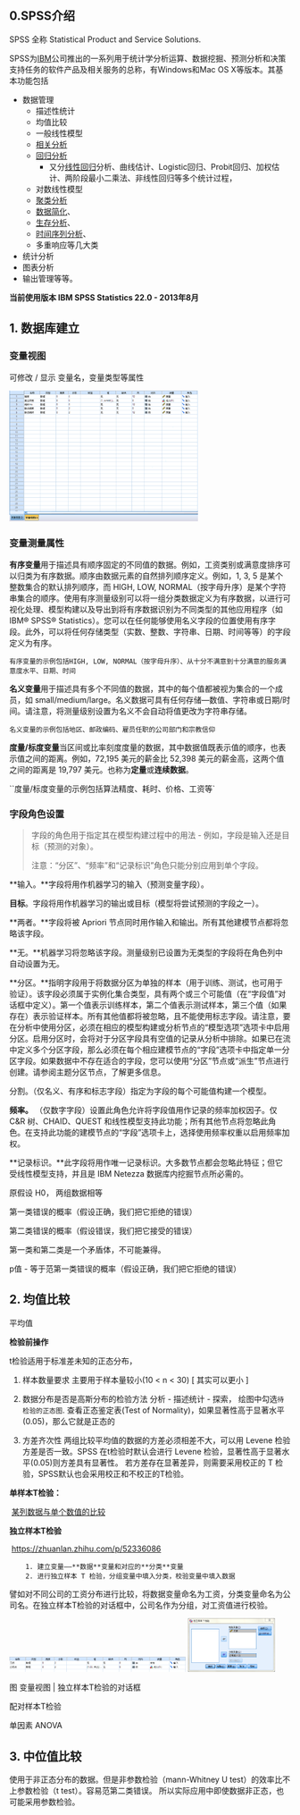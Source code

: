 ## 0.SPSS介绍

SPSS 全称 Statistical Product and Service Solutions. 

SPSS为[IBM](https://baike.baidu.com/item/IBM/9190)公司推出的一系列用于统计学分析运算、数据挖掘、预测分析和决策支持任务的软件产品及相关服务的总称，有Windows和Mac OS X等版本。其基本功能包括

* 数据管理
  * 描述性统计
  * 均值比较
  * 一般线性模型
  * [相关分析](https://baike.baidu.com/item/相关分析)  
  * [回归分析](https://baike.baidu.com/item/回归分析) 
    * 又分[线性回归](https://baike.baidu.com/item/线性回归)分析、曲线估计、Logistic回归、Probit回归、加权估计、两阶段最小二乘法、非线性回归等多个统计过程，
  * 对数线性模型
  * [聚类分析](https://baike.baidu.com/item/聚类分析)
  * [数据简化](https://baike.baidu.com/item/数据简化)、
  * [生存分析](https://baike.baidu.com/item/生存分析)、
  * [时间序列分析](https://baike.baidu.com/item/时间序列分析)、
  * 多重响应等几大类
* 统计分析
* 图表分析
* 输出管理等等。



**当前使用版本 IBM SPSS Statistics 22.0 - 2013年8月** 



## 1. 数据库建立

### 变量视图

可修改 / 显示 变量名，变量类型等属性

<img src="SPSS.assets\image-20201025150813031.png" alt="image-20201025150813031" style="zoom: 33%;" />



### 变量测量属性

**有序变量**用于描述具有顺序固定的不同值的数据。例如，工资类别或满意度排序可以归类为有序数据。顺序由数据元素的自然排列顺序定义。例如，1, 3, 5 是某个整数集合的默认排列顺序，而 HIGH, LOW, NORMAL（按字母升序）是某个字符串集合的顺序。使用有序测量级别可以将一组分类数据定义为有序数据，以进行可视化处理、模型构建以及导出到将有序数据识别为不同类型的其他应用程序（如 IBM® SPSS® Statistics）。您可以在任何能够使用名义字段的位置使用有序字段。此外，可以将任何存储类型（实数、整数、字符串、日期、时间等等）的字段定义为有序。

`有序变量的示例包括HIGH, LOW, NORMAL（按字母升序）、从十分不满意到十分满意的服务满意度水平、日期、时间` 



**名义变量**用于描述具有多个不同值的数据，其中的每个值都被视为集合的一个成员，如 small/medium/large。名义数据可具有任何存储—数值、字符串或日期/时间。请注意，将测量级别设置为名义不会自动将值更改为字符串存储。

`名义变量的示例包括地区、邮政编码、雇员任职的公司部门和宗教信仰` 



**度量/标度变量**当区间或比率刻度度量的数据，其中数据值既表示值的顺序，也表示值之间的距离。例如，72,195 美元的薪金比 52,398 美元的薪金高，这两个值之间的距离是 19,797 美元。也称为**定量**或**连续数据**。

``度量/标度变量的示例包括算法精度、耗时、价格、工资等` 



### **字段角色设置**

> 字段的角色用于指定其在模型构建过程中的用法 - 例如，字段是输入还是目标（预测的对象）。
>
> 注意：“分区”、“频率”和“记录标识”角色只能分别应用到单个字段。

 

**输入。**字段将用作机器学习的输入（预测变量字段）。

 

**目标**。字段将用作机器学习的输出或目标（模型将尝试预测的字段之一）。

 

**两者。**字段将被 Apriori 节点同时用作输入和输出。所有其他建模节点都将忽略该字段。

 

**无。**机器学习将忽略该字段。测量级别已设置为无类型的字段将在角色列中自动设置为无。

 

**分区。**指明字段用于将数据分区为单独的样本（用于训练、测试，也可用于验证）。该字段必须属于实例化集合类型，具有两个或三个可能值（在“字段值”对话框中定义）。第一个值表示训练样本，第二个值表示测试样本，第三个值（如果存在）表示验证样本。所有其他值都将被忽略，且不能使用标志字段。请注意，要在分析中使用分区，必须在相应的模型构建或分析节点的“模型选项”选项卡中启用分区。启用分区时，会将对于分区字段具有空值的记录从分析中排除。如果已在流中定义多个分区字段，那么必须在每个相应建模节点的“字段”选项卡中指定单一分区字段。如果数据中不存在适合的字段，您可以使用“分区”节点或“派生”节点进行创建。请参阅主题分区节点，了解更多信息。

分割。（仅名义、有序和标志字段）指定为字段的每个可能值构建一个模型。

 

**频率。** （仅数字字段）设置此角色允许将字段值用作记录的频率加权因子。仅 C&R 树、CHAID、QUEST 和线性模型支持此功能；所有其他节点将忽略此角色。在支持此功能的建模节点的“字段”选项卡上，选择使用频率权重以启用频率加权。

 

**记录标识。**此字段将用作唯一记录标识。大多数节点都会忽略此特征；但它受线性模型支持，并且是 IBM Netezza 数据库内挖掘节点所必需的。



原假设 H0， 两组数据相等

第一类错误的概率（假设正确，我们把它拒绝的错误）

第二类错误的概率（假设错误，我们把它接受的错误）

第一类和第二类是一个矛盾体，不可能兼得。

p值 - 等于范第一类错误的概率（假设正确，我们把它拒绝的错误）



## 2. 均值比较

平均值

**检验前操作**

t检验适用于标准差未知的正态分布，

1. 样本数量要求
主要用于样本量较小(10 < n < 30) [ 其实可以更小 ]

2. 数据分布是否是高斯分布的检验方法
分析 - 描述统计 - 探索， 绘图中勾选`待检验的正态图`. 查看正态鉴定表(Test of Normality)，如果显著性高于显著水平(0.05)，那么它就是正态的

3. 方差齐次性
两组比较平均值的数据的方差必须相差不大，可以用 Levene 检验方差是否一致。SPSS 在t检验时默认会进行 Levene 检验，显著性高于显著水平(0.05)则方差具有显著性。 若方差存在显著差异，则需要采用校正的 T 检验，SPSS默认也会采用校正和不校正的T检验。

**单样本T检验：**

​		[某列数据与单个数值的比较](https://jingyan.baidu.com/article/22fe7ced055e623002617f05.html) 

**独立样本T检验** 
    
​		https://zhuanlan.zhihu.com/p/52336086

		1. 建立变量——**数据**变量和对应的**分类**变量
		2. 进行独立样本 T 检验，分组变量中填入分类，校验变量中填入数据



​	譬如对不同公司的工资分布进行比较，将数据变量命名为工资，分类变量命名为公司名。在独立样本T检验的对话框中，公司名作为分组，对工资值进行校验。

<img src="SPSS.assets/image-20210209144800502.png" style="zoom: 33%;" />  <img src="SPSS.assets/image-20210209144924647.png" style="zoom:33%;" />

图 变量视图 | 独立样本T检验的对话框




配对样本T检验



单因素 ANOVA



## 3. 中位值比较

使用于非正态分布的数据。但是非参数检验（mann-Whitney U test）的效率比不上参数检验（t test）。容易范第二类错误。 所以实际应用中即使数据非正态，也可能采用参数检验。






